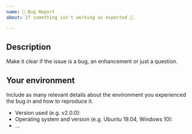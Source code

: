 ```yaml
---
name: 🐛 Bug Report
about: If something isn't working as expected 🤔.

---
```


<!-- Provide a general summary of the issue in the Title above -->

## Description

Make it clear if the issue is a bug, an enhancement or just a question.

## Your environment

Include as many relevant details about the environment you experienced the bug in and how to reproduce it.

* Version used (e.g. v2.0.0):
* Operating system and version (e.g. Ubuntu 19.04, Windows 10):
* ...

